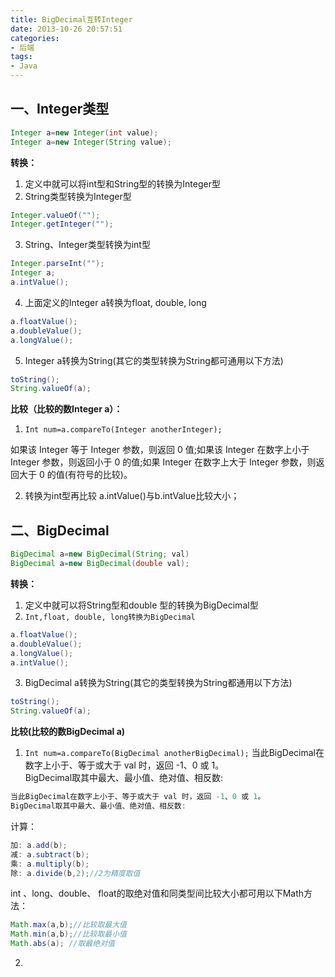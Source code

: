 ```yaml
---
title: BigDecimal互转Integer
date: 2013-10-26 20:57:51
categories:
- 后端
tags:
- Java
---
```


## 一、Integer类型

```java
Integer a=new Integer(int value); 
Integer a=new Integer(String value);
```
<!-- more -->
**转换：**
1. 定义中就可以将int型和String型的转换为Integer型  
2. String类型转换为Integer型
```java
Integer.valueOf("");
Integer.getInteger("");
```

3. String、Integer类型转换为int型
```java
Integer.parseInt("");
Integer a;
a.intValue();
```

4. 上面定义的Integer a转换为float, double, long
```java
a.floatValue();
a.doubleValue();
a.longValue();
```

5. Integer a转换为String(其它的类型转换为String都可通用以下方法)
```java
toString();
String.valueOf(a);
```

**比较（比较的数Integer a）：**

1. `Int num=a.compareTo(Integer anotherInteger);`

如果该 Integer 等于 Integer 参数，则返回 0 值;如果该 Integer 在数字上小于 Integer 参数，则返回小于 0 的值;如果 Integer 在数字上大于 Integer 参数，则返回大于 0 的值(有符号的比较)。

2. 转换为int型再比较
a.intValue()与b.intValue比较大小；

## 二、BigDecimal

```java
BigDecimal a=new BigDecimal(String; val)
BigDecimal a=new BigDecimal(double val);
```

**转换：**
1. 定义中就可以将String型和double 型的转换为BigDecimal型
2. `Int,float, double, long转换为BigDecimal`
```java
a.floatValue();
a.doubleValue();
a.longValue();
a.intValue();
```

3. BigDecimal a转换为String(其它的类型转换为String都通用以下方法)
```java
toString();
String.valueOf(a);
```

**比较(比较的数BigDecimal a)**

1. `Int num=a.compareTo(BigDecimal anotherBigDecimal);`
当此BigDecimal在数字上小于、等于或大于 val 时，返回 -1、0 或 1。  
BigDecimal取其中最大、最小值、绝对值、相反数:
```java
当此BigDecimal在数字上小于、等于或大于 val 时，返回 -1、0 或 1。
BigDecimal取其中最大、最小值、绝对值、相反数:
```

计算：
```java
加: a.add(b);
减: a.subtract(b);
乘: a.multiply(b);
除: a.divide(b,2);//2为精度取值
```

int 、long、double、 float的取绝对值和同类型间比较大小都可用以下Math方法：
```java
Math.max(a,b);//比较取最大值
Math.min(a,b);//比较取最小值
Math.abs(a); //取最绝对值
```


2. 
